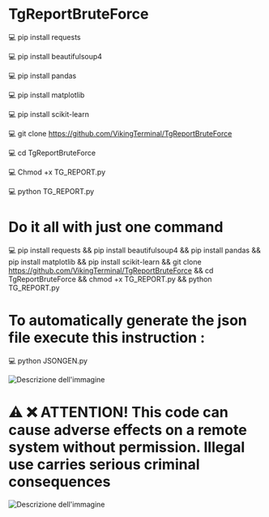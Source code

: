 # TgReportBruteForce
💻 pip install requests

💻 pip install beautifulsoup4

💻 pip install pandas

💻 pip install matplotlib

💻 pip install scikit-learn

💻 git clone https://github.com/VikingTerminal/TgReportBruteForce

💻 cd TgReportBruteForce

💻 Chmod +x TG_REPORT.py

💻 python TG_REPORT.py

# Do it all with just one command
💻 pip install requests && pip install beautifulsoup4 && pip install pandas && pip install matplotlib && pip install scikit-learn && git clone https://github.com/VikingTerminal/TgReportBruteForce && cd TgReportBruteForce && chmod +x TG_REPORT.py && python TG_REPORT.py

# To automatically generate the json file execute this instruction :
💻 python JSONGEN.py

![Descrizione dell'immagine](https://thumb.ac-illust.com/31/31cb1dad1e35351a2c9a3c608a1a9a06_t.jpeg)

# ⚠️ ❌ ATTENTION! This code can cause adverse effects on a remote system without permission. Illegal use carries serious criminal consequences

![Descrizione dell'immagine](https://thumb.ac-illust.com/31/31cb1dad1e35351a2c9a3c608a1a9a06_t.jpeg)